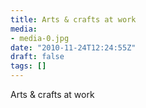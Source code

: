 ```yaml
---
title: Arts & crafts at work
media:
- media-0.jpg
date: "2010-11-24T12:24:55Z"
draft: false
tags: []
---
```

Arts & crafts at work
